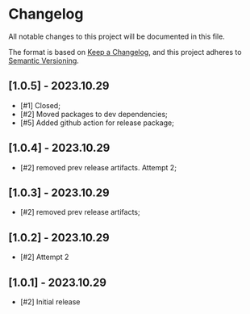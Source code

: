 # Changelog

All notable changes to this project will be documented in this file.

The format is based on [Keep a Changelog](https://keepachangelog.com/en/1.0.0/),
and this project adheres to [Semantic Versioning](https://semver.org/spec/v2.0.0.html).

## [1.0.5] - 2023.10.29

- [#1] Closed;
- [#2] Moved packages to dev dependencies;
- [#5] Added github action for release package;

## [1.0.4] - 2023.10.29

- [#2] removed prev release artifacts. Attempt 2;

## [1.0.3] - 2023.10.29

- [#2] removed prev release artifacts;

## [1.0.2] - 2023.10.29

- [#2] Attempt 2 

## [1.0.1] - 2023.10.29

- [#2] Initial release
